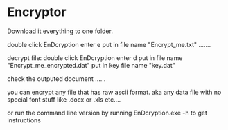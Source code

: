 # Encryptor
Download it everything to one folder.

double click EnDcryption
enter e
put in file name "Encrypt_me.txt"
.......

decrypt file:
double click EnDcryption
enter d
put in file name "Encrypt_me_encrypted.dat"
put in key file name "key.dat"

check the outputed document
......

you can encrypt any file that has raw ascii format. aka any data file with no special font stuff like .docx or .xls etc....

or run the command line version by running EnDcryption.exe -h to get instructions
